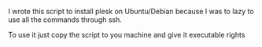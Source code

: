 I wrote this script to install plesk on Ubuntu/Debian because I was 
to lazy to use all the commands through ssh.

To use it just copy the script to you machine and give it executable rights
